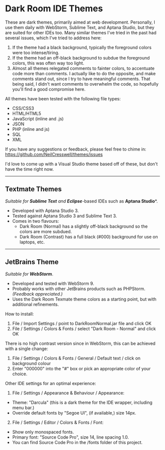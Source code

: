 Dark Room IDE Themes
====================

These are dark themes, primarily aimed at web development. Personally, I use them daily with WebStorm, Sublime Text, and Aptana Studio, but they are suited for other IDEs too. Many similar themes I've tried in the past had several issues, which I've tried to address here:

1. If the theme had a black background, typically the foreground colors were too intense/tiring.
2. If the theme had an off-black background to subdue the foreground colors, this was often way too light.
3. Almost all themes relegated comments to fainter colors, to accentuate code more than comments.
   I actually like to do the opposite, and make comments stand out, since I try to have meaningful comments.
   That being said, I didn't want comments to overwhelm the code, so hopefully you'll find a good compromise here.

All themes have been tested with the following file types:

* CSS/CSS3
* HTML/HTML5
* JavaScript (inline and .js)
* JSON
* PHP (inline and js)
* SQL
* XML

If you have any suggestions or feedback, please feel free to chime in:
https://github.com/NeilCresswell/themes/issues

I'd love to come up with a Visual Studio theme based off of these, but don't have the time right now.

---

Textmate Themes
---------------

*Suitable for **Sublime Text*** *and **Eclipse***-based IDEs such as **Aptana Studio***.

* Developed with Aptana Studio 3.
* Tested against Aptana Studio 3 and Sublime Text 3.
* Comes in two flavours:
  * Dark Room (Normal) has a slightly off-black background so the colors are more subdued.
  * Dark Room (Contrast) has a full black (#000) background for use on laptops, etc.

---

JetBrains Theme
---------------

*Suitable for **WebStorm***.

* Developed and tested with WebStorm 9.
* Probably works with other JetBrains products such as PHPStorm. *(Feedback appreciated.)*
* Uses the Dark Room Texmate theme colors as a starting point, but with additional refinements.

How to install:

1. File / Import Settings / point to DarkRoomNormal.jar file and click OK
2. File / Settings / Colors & Fonts / select "Dark Room - Normal" and click OK

There is no high contrast version since in WebStorm, this can be achieved with a single change:

1. File / Settings / Colors & Fonts / General / Default text / click on background colour
2. Enter "000000" into the "#" box or pick an appropriate color of your choice.

Other IDE settings for an optimal experience:

1. File / Settings / Appearance & Behaviour / Appearance:
  * Theme: "Darcula" (this is a dark theme for the IDE wrapper, including menu bar.)
  * Override default fonts by "Segoe UI", (if available,) size 14px.
2. File / Settings / Editor / Colors & Fonts / Font:
  * Show only monospaced fonts.
  * Primary font: "Source Code Pro", size 14, line spacing 1.0.
  * You can find Source Code Pro in the /fonts folder of this project.
